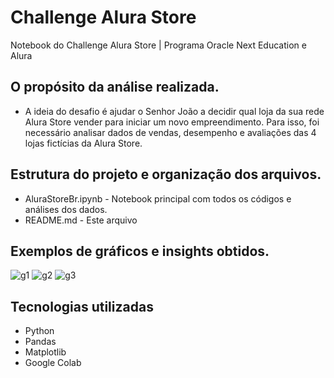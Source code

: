 # Challenge Alura Store
Notebook do Challenge Alura Store | Programa Oracle Next Education e Alura

## O propósito da análise realizada.
- A ideia do desafio é ajudar o Senhor João a decidir qual loja da sua rede Alura Store vender para iniciar um novo empreendimento. Para isso, foi necessário analisar dados de vendas, desempenho e avaliações das 4 lojas fictícias da Alura Store.
  
## Estrutura do projeto e organização dos arquivos.
- AluraStoreBr.ipynb - Notebook principal com todos os códigos e análises dos dados.
- README.md - Este arquivo

## Exemplos de gráficos e insights obtidos.
![g1](https://github.com/user-attachments/assets/501cb288-4af8-432a-b0b3-16d6bef3dacc)
![g2](https://github.com/user-attachments/assets/1916283a-c470-44ff-9de4-51a6aadd16f4)
![g3](https://github.com/user-attachments/assets/f1e1be32-1140-4e2e-90d1-a841181bfda3)

## Tecnologias utilizadas
- Python
- Pandas
- Matplotlib
- Google Colab
